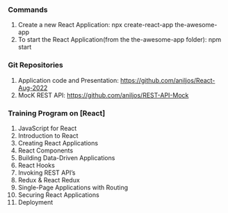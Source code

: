 
### Commands

1. Create a new React Application: npx create-react-app the-awesome-app
2. To start the React Application(from the the-awesome-app folder): npm start


### Git Repositories

1. Application code and Presentation: https://github.com/aniljos/React-Aug-2022
2. MocK REST API: https://github.com/aniljos/REST-API-Mock

### Training Program on [React]


   
1.  JavaScript for React
2.  Introduction to React
3.  Creating React Applications
4.  React Components  
5.  Building Data-Driven Applications
6.  React Hooks
7.  Invoking REST API’s
8.  Redux & React Redux
9.  Single-Page Applications with Routing
10. Securing React Applications
11. Deployment





